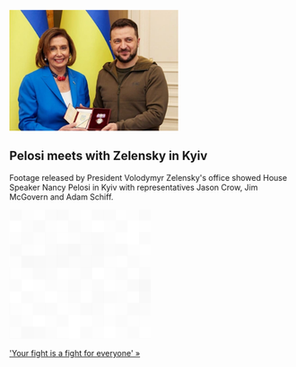 
![Pelosi meets with Zelensky in Kyiv](./20220501115857.png)
## Pelosi meets with Zelensky in Kyiv

Footage released by President Volodymyr Zelensky's office showed House Speaker Nancy Pelosi in Kyiv with representatives Jason Crow, Jim McGovern and Adam Schiff.

![pic](../square_bg.png)

['Your fight is a fight for everyone' »](https://www.yahoo.com/news/pelosi-visits-kyiv-meets-ukraine-063104550.html)
